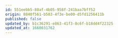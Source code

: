```yaml
---
id: 551eebb5-80af-4b05-958f-241baa7bff52
origin: 8840f561-b503-4f3e-be00-d5fd1256411b
published: false
updated_by: b1c36291-e863-41f3-8c6f-b18dd4f22325
updated_at: 1660031762
---
```

